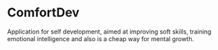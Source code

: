 # ComfortDev
Application for self development, aimed at improving soft skills, training emotional intelligence and also is a cheap way for mental growth.
